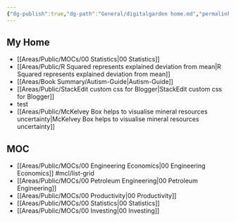 ```yaml
---
{"dg-publish":true,"dg-path":"General/digitalgarden home.md","permalink":"/general/digitalgarden-home/","tags":["gardenEntry"],"updated":"2023-09-28T19:44:25.513+08:00"}
---
```



## My Home
- [[Areas/Public/MOCs/00 Statistics\|00 Statistics]]
- [[Areas/Public/R Squared represents explained deviation from mean\|R Squared represents explained deviation from mean]]
- [[Areas/Book Summary/Autism-Guide\|Autism-Guide]]
- [[Areas/Public/StackEdit custom css for Blogger\|StackEdit custom css for Blogger]]
- test
- [[Areas/Public/McKelvey Box helps to visualise mineral resources uncertainty\|McKelvey Box helps to visualise mineral resources uncertainty]]

## MOC
- [[Areas/Public/MOCs/00 Engineering Economics\|00 Engineering Economics]] #mcl/list-grid 
- [[Areas/Public/MOCs/00 Petroleum Engineering\|00 Petroleum Engineering]]
- [[Areas/Public/MOCs/00 Productivity\|00 Productivity]]
- [[Areas/Public/MOCs/00 Statistics\|00 Statistics]]
- [[Areas/Public/MOCs/00 Investing\|00 Investing]]